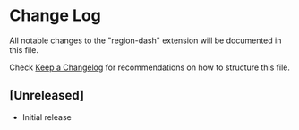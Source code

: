 # Change Log

All notable changes to the "region-dash" extension will be documented in this file.

Check [Keep a Changelog](http://keepachangelog.com/) for recommendations on how to structure this file.

## [Unreleased]

- Initial release